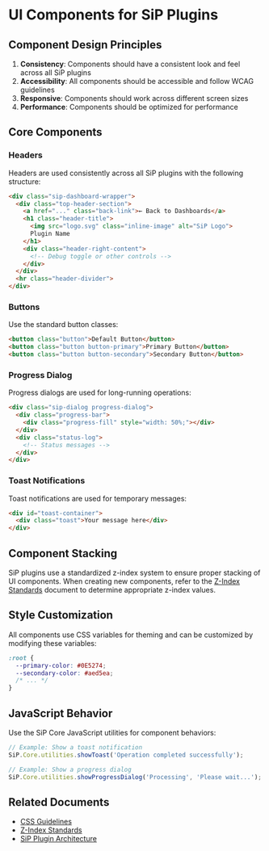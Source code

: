 # UI Components for SiP Plugins

## Component Design Principles

1. **Consistency**: Components should have a consistent look and feel across all SiP plugins
2. **Accessibility**: All components should be accessible and follow WCAG guidelines
3. **Responsive**: Components should work across different screen sizes
4. **Performance**: Components should be optimized for performance

## Core Components

### Headers

Headers are used consistently across all SiP plugins with the following structure:

```html
<div class="sip-dashboard-wrapper">
  <div class="top-header-section">
    <a href="..." class="back-link">← Back to Dashboards</a>
    <h1 class="header-title">
      <img src="logo.svg" class="inline-image" alt="SiP Logo"> 
      Plugin Name
    </h1>
    <div class="header-right-content">
      <!-- Debug toggle or other controls -->
    </div>
  </div>
  <hr class="header-divider">
</div>
```

### Buttons

Use the standard button classes:

```html
<button class="button">Default Button</button>
<button class="button button-primary">Primary Button</button>
<button class="button button-secondary">Secondary Button</button>
```

### Progress Dialog

Progress dialogs are used for long-running operations:

```html
<div class="sip-dialog progress-dialog">
  <div class="progress-bar">
    <div class="progress-fill" style="width: 50%;"></div>
  </div>
  <div class="status-log">
    <!-- Status messages -->
  </div>
</div>
```

### Toast Notifications

Toast notifications are used for temporary messages:

```html
<div id="toast-container">
  <div class="toast">Your message here</div>
</div>
```

## Component Stacking

SiP plugins use a standardized z-index system to ensure proper stacking of UI components. When creating new components, refer to the [Z-Index Standards](z-index-standards.md) document to determine appropriate z-index values.

## Style Customization

All components use CSS variables for theming and can be customized by modifying these variables:

```css
:root {
  --primary-color: #0E5274;
  --secondary-color: #aed5ea;
  /* ... */
}
```

## JavaScript Behavior

Use the SiP Core JavaScript utilities for component behaviors:

```javascript
// Example: Show a toast notification
SiP.Core.utilities.showToast('Operation completed successfully');

// Example: Show a progress dialog
SiP.Core.utilities.showProgressDialog('Processing', 'Please wait...');
```

## Related Documents

- [CSS Guidelines](css-guidelines.md)
- [Z-Index Standards](z-index-standards.md)
- [SiP Plugin Architecture](plugin-architecture.md)